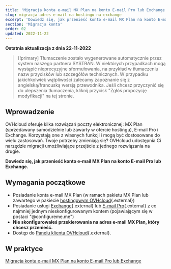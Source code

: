 ```yaml
---
title: 'Migracja konta e-mail MX Plan na konto E-mail Pro lub Exchange'
slug: migracja-adres-e-mail-na-hostingu-na-exchange
excerpt: 'Dowiedz się, jak przenieść konto e-mail MX Plan na konto E-mail Pro lub Exchange'
section: 'Migracja konta'
order: 02
updated: 2022-11-22
---
```


**Ostatnia aktualizacja z dnia 22-11-2022**

> [!primary]
> Tłumaczenie zostało wygenerowane automatycznie przez system naszego partnera SYSTRAN. W niektórych przypadkach mogą wystąpić nieprecyzyjne sformułowania, na przykład w tłumaczeniu nazw przycisków lub szczegółów technicznych. W przypadku jakichkolwiek wątpliwości zalecamy zapoznanie się z angielską/francuską wersją przewodnika. Jeśli chcesz przyczynić się do ulepszenia tłumaczenia, kliknij przycisk "Zgłóś propozycję modyfikacji" na tej stronie.
> 

## Wprowadzenie

OVHcloud oferuje kilka rozwiązań poczty elektronicznej: MX Plan (sprzedawany samodzielnie lub zawarty w ofercie hostingu), E-mail Pro i Exchange. Korzystają one z własnych funkcji i mogą być dostosowane do wielu zastosowań. Twoje potrzeby zmieniają się? OVHcloud udostępnia Ci narzędzie migracji umożliwiające przejście z jednego rozwiązania na drugie.

**Dowiedz się, jak przenieść konto e-mail MX Plan na konto E-mail Pro lub Exchange.**

## Wymagania początkowe

- Posiadanie konta e-mail MX Plan (w ramach pakietu MX Plan lub zawartego w pakiecie [hostingowym OVHcloud](https://www.ovhcloud.com/pl/web-hosting/){.external})
- Posiadanie usługi [Exchange](https://www.ovhcloud.com/pl/emails/hosted-exchange/){.external} lub [E-mail Pro](https://www.ovhcloud.com/pl/emails/email-pro/){.external} z co najmniej jednym nieskonfigurowanym kontem (pojawiającym się w postaci "@configureme.me")
- **Nie skonfigurowałeś przekierowania na adres e-mail MX Plan, który chcesz przenieść.**
- Dostęp do [Panelu klienta OVHcloud](https://www.ovh.com/auth/?action=gotomanager&from=https://www.ovh.pl/&ovhSubsidiary=pl){.external}.

## W praktyce

[Migracja konta e-mail MX Plan na konto E-mail Pro lub Exchange](/pages/web/emails/migration_control_panel)
